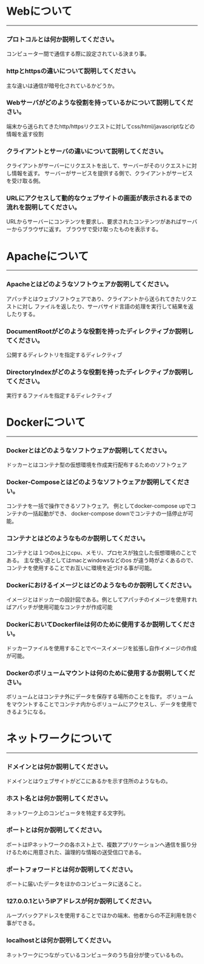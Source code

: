 # Webについて
---
### プロトコルとは何か説明してください。
コンピューター間で通信する際に設定されている決まり事。


### httpとhttpsの違いについて説明してください。
主な違いは通信が暗号化されているかどうか。


### Webサーバがどのような役割を持っているかについて説明してください。
端末から送られてきたhttp/httpsリクエストに対してcss/html/javascriptなどの情報を返す役割



### クライアントとサーバの違いについて説明してください。
クライアントがサーバーにリクエストを出して、サーバーがそのリクエストに対し情報を返す。
サーバーがサービスを提供する側で、クライアントがサービスを受け取る側。


### URLにアクセスして動的なウェブサイトの画面が表示されるまでの流れを説明してください。
URLからサーバーにコンテンツを要求し、要求されたコンテンツがあればサーバーからブラウザに返す。
ブラウザで受け取ったものを表示する。



# Apacheについて
---
### Apacheとはどのようなソフトウェアか説明してください。
アパッチとはウェブソフトウェアであり、クライアントから送られてきたリクエストに対し
ファイルを返したり、サーバサイド言語の処理を実行して結果を返したりする。


### DocumentRootがどのような役割を持ったディレクティブか説明してください。
公開するディレクトリを指定するディレクティブ


### DirectoryIndexがどのような役割を持ったディレクティブか説明してください。
実行するファイルを指定するディレクティブ




# Dockerについて
---
### Dockerとはどのようなソフトウェアか説明してください。
ドッカーとはコンテナ型の仮想環境を作成実行配布するためのソフトウェア


### Docker-Composeとはどのようなソフトウェアか説明してください。
コンテナを一括で操作できるソフトウェア。
例としてdocker-compose upでコンテナの一括起動ができ、
docker-compose downでコンテナの一括停止が可能。


### コンテナとはどのようなものか説明してください。
コンテナとは１つのos上にcpu、メモリ、プロセスが独立した仮想環境のことである。
主な使い道としてはmacとwindowsなどのos が違う時がよくあるので、
コンテナを使用することでお互いに環境を近づける事が可能。


### Dockerにおけるイメージとはどのようなものか説明してください。
イメージとはドッカーの設計図である。例としてアパッチのイメージを使用すればアパッチが使用可能なコンテナが作成可能


### DockerにおいてDockerfileは何のために使用するか説明してください。
ドッカーファイルを使用することでベースイメージを拡張し自作イメージの作成が可能。


### Dockerのボリュームマウントは何のために使用するか説明してください。
ボリュームとはコンテナ外にデータを保存する場所のことを指す。
ボリュームをマウントすることでコンテナ内からボリュームにアクセスし、データを使用できるようになる。



# ネットワークについて
---
### ドメインとは何か説明してください。
ドメインとはウェブサイトがどこにあるかを示す住所のようなもの。


### ホスト名とは何か説明してください。
ネットワーク上のコンピュータを特定する文字列。


### ポートとは何か説明してください。
ポートはIPネットワークの各ホスト上で、複数アプリケーションへ通信を振り分けるために用意された、論理的な情報の送受信口である。


### ポートフォワードとは何か説明してください。
ポートに届いたデータをほかのコンピュータに送ること。


### 127.0.0.1というIPアドレスが何か説明してください。
ループバックアドレスを使用することでほかの端末、他者からの不正利用を防ぐ事ができる。


### localhostとは何か説明してください。
ネットワークにつながっているコンピュータのうち自分が使っているもの。



